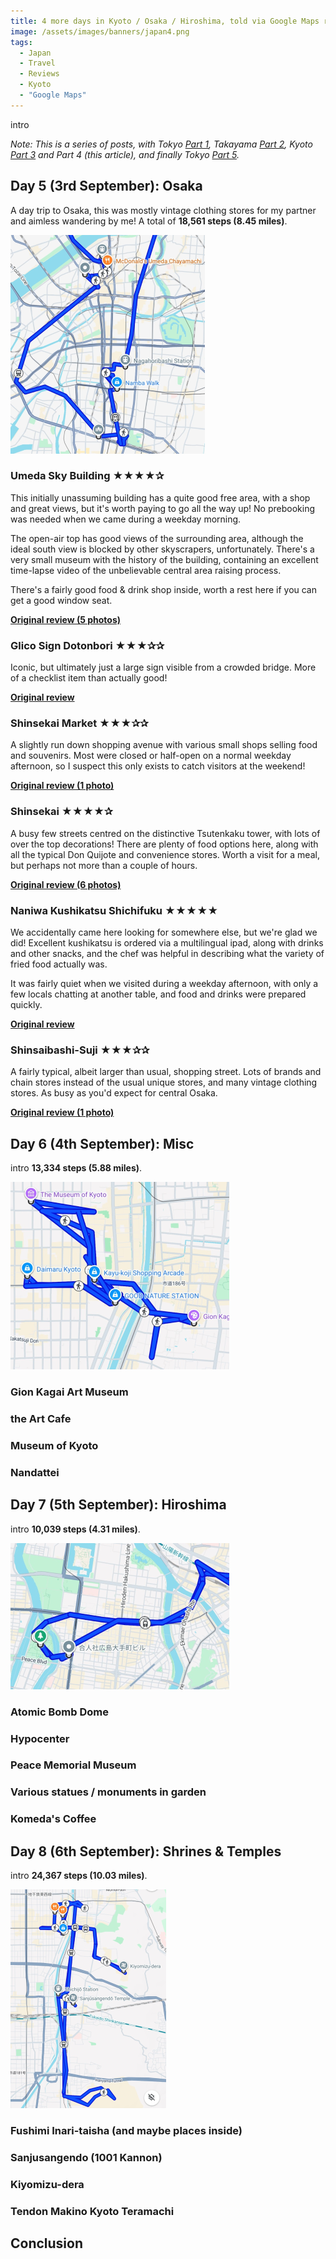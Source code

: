 ```yaml
---
title: 4 more days in Kyoto / Osaka / Hiroshima, told via Google Maps reviews (part 4/5, X reviews)
image: /assets/images/banners/japan4.png
tags:
  - Japan
  - Travel
  - Reviews
  - Kyoto
  - "Google Maps"
---
```


intro

_Note: This is a series of posts, with Tokyo [Part 1](/japan-part-1-tokyo/), Takayama [Part 2](/japan-part-2-takayama), Kyoto [Part 3](/japan-part-3-kyoto) and Part 4 (this article), and finally Tokyo [Part 5](/japan-part-5-tokyo/)._

## Day 5 (3rd September): Osaka

A day trip to Osaka, this was mostly vintage clothing stores for my partner and aimless wandering by me! A total of **18,561 steps (8.45 miles)**.

[![Japan 3 day 5 map](/assets/images/2025/japan3-day5-thumbnail.png)](/assets/images/2025/japan3-day5.png)

### Umeda Sky Building ★★★★✰

This initially unassuming building has a quite good free area, with a shop and great views, but it's worth paying to go all the way up! No prebooking was needed when we came during a weekday morning.

The open-air top has good views of the surrounding area, although the ideal south view is blocked by other skyscrapers, unfortunately. There's a very small museum with the history of the building, containing an excellent time-lapse video of the unbelievable central area raising process.

There's a fairly good food & drink shop inside, worth a rest here if you can get a good window seat.

**[Original review (5 photos)](https://maps.app.goo.gl/zM67msBqF3HGeLC26)**

### Glico Sign Dotonbori ★★★✰✰

Iconic, but ultimately just a large sign visible from a crowded bridge. More of a checklist item than actually good!

**[Original review](https://maps.app.goo.gl/mFv9GRjEn7yX19A17)**

### Shinsekai Market ★★★✰✰

A slightly run down shopping avenue with various small shops selling food and souvenirs. Most were closed or half-open on a normal weekday afternoon, so I suspect this only exists to catch visitors at the weekend!

**[Original review (1 photo)](https://maps.app.goo.gl/BiRax7aZiXCoUKU66)**

### Shinsekai ★★★★✰

A busy few streets centred on the distinctive Tsutenkaku tower, with lots of over the top decorations! There are plenty of food options here, along with all the typical Don Quijote and convenience stores. Worth a visit for a meal, but perhaps not more than a couple of hours.

**[Original review (6 photos)](https://maps.app.goo.gl/14Zdntyn1C2G4P2o7)**

### Naniwa Kushikatsu Shichifuku ★★★★★

We accidentally came here looking for somewhere else, but we're glad we did! Excellent kushikatsu is ordered via a multilingual ipad, along with drinks and other snacks, and the chef was helpful in describing what the variety of fried food actually was.

It was fairly quiet when we visited during a weekday afternoon, with only a few locals chatting at another table, and food and drinks were prepared quickly.

**[Original review](https://maps.app.goo.gl/Ybb9p27iCsdGCqYr7)**

### Shinsaibashi-Suji ★★★✰✰

A fairly typical, albeit larger than usual, shopping street. Lots of brands and chain stores instead of the usual unique stores, and many vintage clothing stores. As busy as you'd expect for central Osaka.

**[Original review (1 photo)](https://maps.app.goo.gl/gXmBH6p4CePdvSUa6)**

## Day 6 (4th September): Misc

intro **13,334 steps (5.88 miles)**.

[![Japan 3 day 6 map](/assets/images/2025/japan3-day6-thumbnail.png)](/assets/images/2025/japan3-day6.png)

### Gion Kagai Art Museum

### the Art Cafe

### Museum of Kyoto

### Nandattei

## Day 7 (5th September): Hiroshima

intro **10,039 steps (4.31 miles)**.

[![Japan 3 day 7 map](/assets/images/2025/japan3-day7-thumbnail.png)](/assets/images/2025/japan3-day7.png)

### Atomic Bomb Dome

### Hypocenter

### Peace Memorial Museum

### Various statues / monuments in garden

### Komeda's Coffee

## Day 8 (6th September): Shrines & Temples

intro **24,367 steps (10.03 miles)**.

[![Japan 3 day 8 map](/assets/images/2025/japan3-day8-thumbnail.png)](/assets/images/2025/japan3-day8.png)

### Fushimi Inari-taisha (and maybe places inside)

### Sanjusangendo (1001 Kannon)

### Kiyomizu-dera

### Tendon Makino Kyoto Teramachi

## Conclusion
